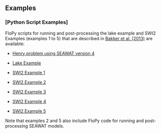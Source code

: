 Examples
-----------------------------------------------

### [Python Script Examples]

FloPy scripts for running and post-processing the lake example and SWI2 Examples (examples 1 to 5) that are described in [Bakker et al. (2013)](http://pubs.usgs.gov/tm/6a46/) are available:

+ [Henry problem using SEAWAT version 4](../examples/scripts/flopy_henry.py)

+ [Lake Example](../examples/scripts/flopy_lake_example.py)

+ [SWI2 Example 1](../examples/scripts/flopy_swi2_ex1.py)

+ [SWI2 Example 2](../examples/scripts/flopy_swi2_ex2.py)

+ [SWI2 Example 3](../examples/scripts/flopy_swi2_ex3.py)

+ [SWI2 Example 4](../examples/scripts/flopy_swi2_ex4.py)

+ [SWI2 Example 5](../examples/scripts/flopy_swi2_ex5.py)

Note that examples 2 and 5 also include FloPy code for running and post-processing SEAWAT models.
